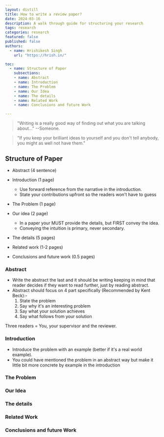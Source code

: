 ```yaml
---
layout: distill
title: How to write a review paper?
date: 2024-03-16
description: A walk through guide for structuring your research
tags: research
categories: research
featured: false
published: false
authors:
  - name: Hrishikesh Singh
    url: "https://hrish.in/"

toc:
  - name: Structure of Paper
    subsections:
    - name: Abstract
    - name: Introduction
    - name: The Problem
    - name: Our Idea
    - name: The details
    - name: Related Work
    - name: Conclusions and future Work 

---
```


> "Writing is a really good way of finding out what you are talking about..." --Someone.

> "If you keep your brilliant ideas to yourself and you don't tell anybody, you might as well not have them."

## Structure of Paper

- Abstract (4 sentence)
- Introduction (1 page)
  - Use forward reference from the narrative in the introduction.
  - State your contributions upfront so the readers won't have to guess
- The Problem (1 page)
  
- Our idea (2 page)
  - In a paper your MUST provide the details, but FIRST convey the idea.
  - Conveying the intuition is primary, never secondary.
- The details (5 pages)
- Related work (1-2 pages)
- Conclusions and future work (0.5 pages)
 

### Abstract

- Write the abstract the last and it should be writing keeping in mind that reader decides if they want to read further, just by reading abstract.
- Abstract should focus on 4 part specifically (Recommended by Kent Beck):-
  1. State the problem
  2. Say why it's an interesting problem
  3. Say what your solution achieves
  4. Say what follows from your solution

Three readers = You, your supervisor and the reviewer.

### Introduction

- Introduce the problem with an example (better if it's a real world example).
- You could have mentioned the problem in an abstract way but make it little bit more concrete by example in the introduction

### The Problem

### Our Idea

### The details

### Related Work

### Conclusions and future Work 

